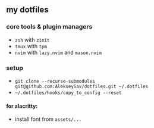 ## my dotfiles

### core tools & plugin managers

- `zsh` with `zinit`
- `tmux` with `tpm`
- `nvim` with `lazy.nvim` and `mason.nvim`

### setup

- `git clone --recurse-submodules git@github.com:AlekseySav/dotfiles.git ~/.dotfiles`
- `~/.dotfiles/hooks/copy_to_config --reset`

#### for alacritty:

- install font from `assets/...`
